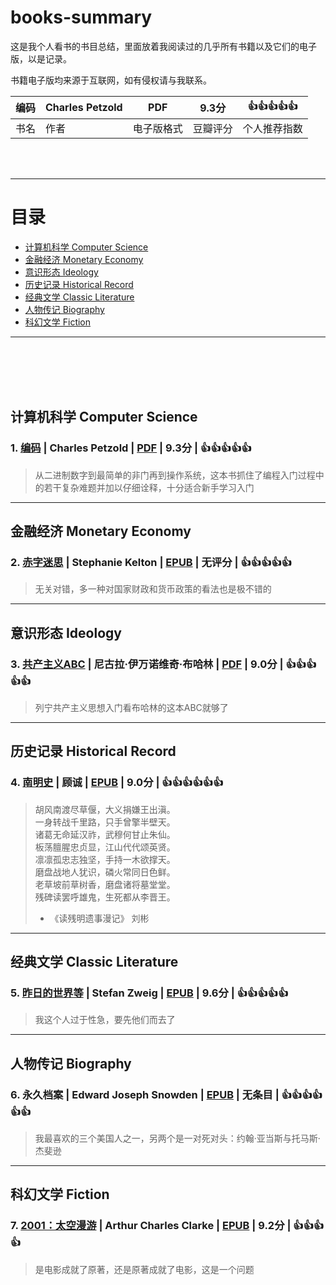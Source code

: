 # books-summary
这是我个人看书的书目总结，里面放着我阅读过的几乎所有书籍以及它们的电子版，以是记录。

书籍电子版均来源于互联网，如有侵权请与我联系。

| 编码 | Charles Petzold | PDF | 9.3分 | :thumbsup::thumbsup::thumbsup::thumbsup::thumbsup: |
|----|----|-----|-----|------|
|书名|作者|电子版格式|豆瓣评分|个人推荐指数|



<br/><br/>

---

# 目录
* [计算机科学 Computer Science](https://github.com/Qiaozhi94/books-summary#%E8%AE%A1%E7%AE%97%E6%9C%BA%E7%A7%91%E5%AD%A6-computer-science)
* [金融经济 Monetary Economy](https://github.com/Qiaozhi94/books-summary#%E9%87%91%E8%9E%8D%E7%BB%8F%E6%B5%8E-monetary-economy)
* [意识形态 Ideology](https://github.com/Qiaozhi94/books-summary#%E6%84%8F%E8%AF%86%E5%BD%A2%E6%80%81-ideology)
* [历史记录 Historical Record](https://github.com/Qiaozhi94/books-summary#%E5%8E%86%E5%8F%B2%E8%AE%B0%E5%BD%95-historical-record)
* [经典文学 Classic Literature](https://github.com/Qiaozhi94/books-summary#%E7%BB%8F%E5%85%B8%E6%96%87%E5%AD%A6-classic-literature)
* [人物传记 Biography](https://github.com/Qiaozhi94/books-summary#%E4%BA%BA%E7%89%A9%E4%BC%A0%E8%AE%B0-biography)
* [科幻文学 Fiction](https://github.com/Qiaozhi94/books-summary#%E7%A7%91%E5%B9%BB%E6%96%87%E5%AD%A6-fiction)


---

<br/><br/><br/><br/>
## 计算机科学 Computer Science

### 1. [编码](https://book.douban.com/subject/4822685/) | Charles Petzold | [PDF](https://github.com/Qiaozhi94/books-summary/blob/main/%E8%AE%A1%E7%AE%97%E6%9C%BA%E7%A7%91%E5%AD%A6%20Computer%20Science/pdf/%E7%BC%96%E7%A0%81%20%E9%9A%90%E5%8C%BF%E5%9C%A8%E8%AE%A1%E7%AE%97%E6%9C%BA%E8%BD%AF%E7%A1%AC%E4%BB%B6%E8%83%8C%E5%90%8E%E7%9A%84%E8%AF%AD%E8%A8%80.pdf/) | 9.3分 | :thumbsup::thumbsup::thumbsup::thumbsup::thumbsup:

>从二进制数字到最简单的非门再到操作系统，这本书抓住了编程入门过程中的若干复杂难题并加以仔细诠释，十分适合新手学习入门



---
## 金融经济 Monetary Economy

### 2. [赤字迷思](https://book.douban.com/subject/35627965/) | Stephanie Kelton | [EPUB](https://github.com/Qiaozhi94/books-summary/blob/main/%E9%87%91%E8%9E%8D%E7%BB%8F%E6%B5%8E%20Monetary%20Economy/epub/%E8%B5%A4%E5%AD%97%E8%BF%B7%E6%80%9D.epub) | 无评分 | :thumbsup::thumbsup::thumbsup::thumbsup::thumbsup:

>无关对错，多一种对国家财政和货币政策的看法也是极不错的


---
## 意识形态 Ideology

### 3. [共产主义ABC](https://book.douban.com/subject/2304054/) | 尼古拉·伊万诺维奇·布哈林 | [PDF](https://github.com/Qiaozhi94/books-summary/blob/main/%E6%84%8F%E8%AF%86%E5%BD%A2%E6%80%81%20Ideology/pdf/%E5%85%B1%E4%BA%A7%E4%B8%BB%E4%B9%89ABC.pdf) | 9.0分 | :thumbsup::thumbsup::thumbsup::thumbsup::thumbsup:

>列宁共产主义思想入门看布哈林的这本ABC就够了


---
## 历史记录 Historical Record

### 4. [南明史](https://book.douban.com/subject/6533042/) | 顾诚 | [EPUB](https://github.com/Qiaozhi94/books-summary/blob/main/%E5%8E%86%E5%8F%B2%E8%AE%B0%E5%BD%95%20Historical%20Record/epub/%E5%8D%97%E6%98%8E%E5%8F%B2.epub) | 9.0分 | :thumbsup::thumbsup::thumbsup::thumbsup::thumbsup::thumbsup:

>胡风南渡尽草偃，大义捐嫌王出滇。<br/>
>一身转战千里路，只手曾擎半壁天。<br/>
>诸葛无命延汉祚，武穆何甘止朱仙。<br/>
>板荡膻腥忠贞显，江山代代颂英贤。<br/>
>凛凛孤忠志独坚，手持一木欲撑天。<br/>
>磨盘战地人犹识，磷火常同日色鲜。<br/>
>老草坡前草树香，磨盘诸将墓堂堂。<br/>
>残碑读罢呼雄鬼，生死都从李晋王。<br/>
> - 《读残明遗事漫记》 刘彬

---
## 经典文学 Classic Literature

### 5. [昨日的世界等](https://book.douban.com/subject/27912251/) | Stefan Zweig | [EPUB](https://github.com/Qiaozhi94/books-summary/blob/main/%E7%BB%8F%E5%85%B8%E6%96%87%E5%AD%A6%20Classic%20Literature/epub/%E8%8C%A8%E5%A8%81%E6%A0%BC%E7%BB%8F%E5%85%B8%E4%BD%9C%E5%93%81%E9%9B%86.epub) | 9.6分 | :thumbsup::thumbsup::thumbsup::thumbsup::thumbsup:

>我这个人过于性急，要先他们而去了


---
## 人物传记 Biography

### 6. 永久档案 | Edward Joseph Snowden | [EPUB](https://github.com/Qiaozhi94/books-summary/blob/main/%E4%BA%BA%E7%89%A9%E4%BC%A0%E8%AE%B0%20Biography/epub/%E6%B0%B8%E4%B9%85%E6%A1%A3%E6%A1%88.epub) | 无条目 | :thumbsup::thumbsup::thumbsup::thumbsup::thumbsup::thumbsup:

>我最喜欢的三个美国人之一，另两个是一对死对头：约翰·亚当斯与托马斯·杰斐逊


---
## 科幻文学 Fiction

### 7. [2001：太空漫游](https://book.douban.com/subject/30471298/) | Arthur Charles Clarke | [EPUB](https://github.com/Qiaozhi94/books-summary/blob/main/%E7%A7%91%E5%B9%BB%E6%96%87%E5%AD%A6%20Fiction/epub/2001%EF%BC%9A%E5%A4%AA%E7%A9%BA%E6%BC%AB%E6%B8%B8.epub) | 9.2分 | :thumbsup::thumbsup::thumbsup::thumbsup:

>是电影成就了原著，还是原著成就了电影，这是一个问题